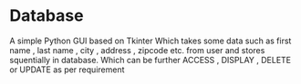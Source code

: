 # Database
 A simple Python GUI based on Tkinter
 Which takes some data such as first name , last name , city , address , zipcode etc. from user
 and stores squentially in database.
 Which can be further ACCESS , DISPLAY , DELETE or UPDATE as per requirement
 
